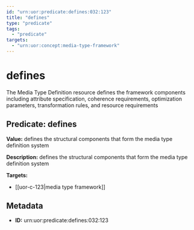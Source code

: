 ```yaml
---
id: "urn:uor:predicate:defines:032:123"
title: "defines"
type: "predicate"
tags:
  - "predicate"
targets:
  - "urn:uor:concept:media-type-framework"
---
```


# defines

The Media Type Definition resource defines the framework components including attribute specification, coherence requirements, optimization parameters, transformation rules, and resource requirements

## Predicate: defines

**Value:** defines the structural components that form the media type definition system

**Description:** defines the structural components that form the media type definition system

**Targets:**

- [[uor-c-123|media type framework]]

## Metadata

- **ID:** urn:uor:predicate:defines:032:123
